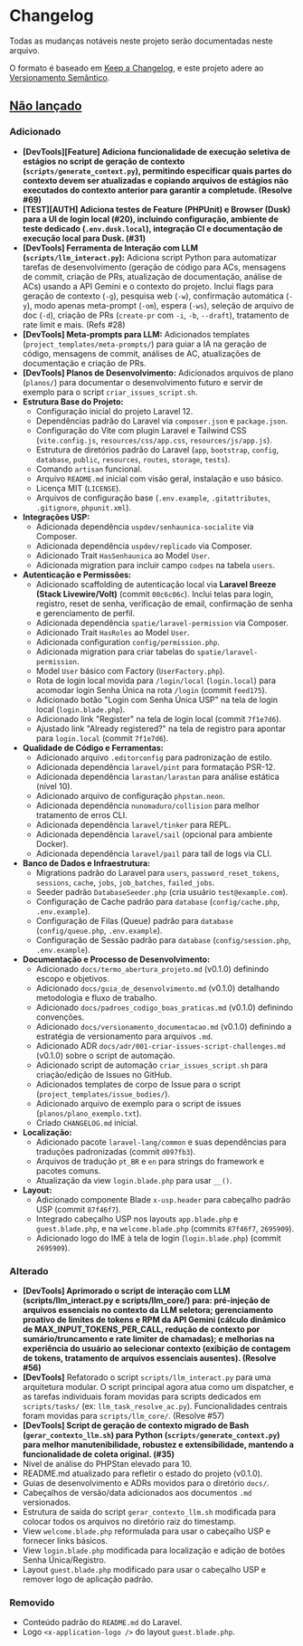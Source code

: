 # Changelog

Todas as mudanças notáveis neste projeto serão documentadas neste arquivo.

O formato é baseado em [Keep a Changelog](https://keepachangelog.com/pt-BR/1.1.0/),
e este projeto adere ao [Versionamento Semântico](https://semver.org/lang/pt-BR/v2.0.0.html).

## [Não lançado]

### Adicionado

*   **[DevTools][Feature] Adiciona funcionalidade de execução seletiva de estágios no script de geração de contexto (`scripts/generate_context.py`), permitindo especificar quais partes do contexto devem ser atualizadas e copiando arquivos de estágios não executados do contexto anterior para garantir a completude. (Resolve #69)**
*   **[TEST][AUTH] Adiciona testes de Feature (PHPUnit) e Browser (Dusk) para a UI de login local (#20), incluindo configuração, ambiente de teste dedicado (`.env.dusk.local`), integração CI e documentação de execução local para Dusk. (#31)**
*   **[DevTools] Ferramenta de Interação com LLM (`scripts/llm_interact.py`):** Adiciona script Python para automatizar tarefas de desenvolvimento (geração de código para ACs, mensagens de commit, criação de PRs, atualização de documentação, análise de ACs) usando a API Gemini e o contexto do projeto. Inclui flags para geração de contexto (`-g`), pesquisa web (`-w`), confirmação automática (`-y`), modo apenas meta-prompt (`-om`), espera (`-ws`), seleção de arquivo de doc (`-d`), criação de PRs (`create-pr` com `-i`, `-b`, `--draft`), tratamento de rate limit e mais. (Refs #28)
*   **[DevTools] Meta-prompts para LLM:** Adicionados templates (`project_templates/meta-prompts/`) para guiar a IA na geração de código, mensagens de commit, análises de AC, atualizações de documentação e criação de PRs.
*   **[DevTools] Planos de Desenvolvimento:** Adicionados arquivos de plano (`planos/`) para documentar o desenvolvimento futuro e servir de exemplo para o script `criar_issues_script.sh`.
*   **Estrutura Base do Projeto:**
    *   Configuração inicial do projeto Laravel 12.
    *   Dependências padrão do Laravel via `composer.json` e `package.json`.
    *   Configuração do Vite com plugin Laravel e Tailwind CSS (`vite.config.js`, `resources/css/app.css`, `resources/js/app.js`).
    *   Estrutura de diretórios padrão do Laravel (`app`, `bootstrap`, `config`, `database`, `public`, `resources`, `routes`, `storage`, `tests`).
    *   Comando `artisan` funcional.
    *   Arquivo `README.md` inicial com visão geral, instalação e uso básico.
    *   Licença MIT (`LICENSE`).
    *   Arquivos de configuração base (`.env.example`, `.gitattributes`, `.gitignore`, `phpunit.xml`).
*   **Integrações USP:**
    *   Adicionada dependência `uspdev/senhaunica-socialite` via Composer.
    *   Adicionada dependência `uspdev/replicado` via Composer.
    *   Adicionado Trait `HasSenhaunica` ao Model `User`.
    *   Adicionada migration para incluir campo `codpes` na tabela `users`.
*   **Autenticação e Permissões:**
    *   Adicionado scaffolding de autenticação local via **Laravel Breeze (Stack Livewire/Volt)** (commit `00c6c06c`). Inclui telas para login, registro, reset de senha, verificação de email, confirmação de senha e gerenciamento de perfil.
    *   Adicionada dependência `spatie/laravel-permission` via Composer.
    *   Adicionado Trait `HasRoles` ao Model `User`.
    *   Adicionada configuration `config/permission.php`.
    *   Adicionada migration para criar tabelas do `spatie/laravel-permission`.
    *   Model `User` básico com Factory (`UserFactory.php`).
    *   Rota de login local movida para `/login/local` (`login.local`) para acomodar login Senha Única na rota `/login` (commit `feed175`).
    *   Adicionado botão "Login com Senha Única USP" na tela de login local (`login.blade.php`).
    *   Adicionado link "Register" na tela de login local (commit `7f1e7d6`).
    *   Ajustado link "Already registered?" na tela de registro para apontar para `login.local` (commit `7f1e7d6`).
*   **Qualidade de Código e Ferramentas:**
    *   Adicionado arquivo `.editorconfig` para padronização de estilo.
    *   Adicionada dependência `laravel/pint` para formatação PSR-12.
    *   Adicionada dependência `larastan/larastan` para análise estática (nível 10).
    *   Adicionado arquivo de configuração `phpstan.neon`.
    *   Adicionada dependência `nunomaduro/collision` para melhor tratamento de erros CLI.
    *   Adicionada dependência `laravel/tinker` para REPL.
    *   Adicionada dependência `laravel/sail` (opcional para ambiente Docker).
    *   Adicionada dependência `laravel/pail` para tail de logs via CLI.
*   **Banco de Dados e Infraestrutura:**
    *   Migrations padrão do Laravel para `users`, `password_reset_tokens`, `sessions`, `cache`, `jobs`, `job_batches`, `failed_jobs`.
    *   Seeder padrão `DatabaseSeeder.php` (cria usuário `test@example.com`).
    *   Configuração de Cache padrão para `database` (`config/cache.php`, `.env.example`).
    *   Configuração de Filas (Queue) padrão para `database` (`config/queue.php`, `.env.example`).
    *   Configuração de Sessão padrão para `database` (`config/session.php`, `.env.example`).
*   **Documentação e Processo de Desenvolvimento:**
    *   Adicionado `docs/termo_abertura_projeto.md` (v0.1.0) definindo escopo e objetivos.
    *   Adicionado `docs/guia_de_desenvolvimento.md` (v0.1.0) detalhando metodologia e fluxo de trabalho.
    *   Adicionado `docs/padroes_codigo_boas_praticas.md` (v0.1.0) definindo convenções.
    *   Adicionado `docs/versionamento_documentacao.md` (v0.1.0) definindo a estratégia de versionamento para arquivos `.md`.
    *   Adicionado ADR `docs/adr/001-criar-issues-script-challenges.md` (v0.1.0) sobre o script de automação.
    *   Adicionado script de automação `criar_issues_script.sh` para criação/edição de Issues no GitHub.
    *   Adicionados templates de corpo de Issue para o script (`project_templates/issue_bodies/`).
    *   Adicionado arquivo de exemplo para o script de issues (`planos/plano_exemplo.txt`).
    *   Criado `CHANGELOG.md` inicial.
*   **Localização:**
    *   Adicionado pacote `laravel-lang/common` e suas dependências para traduções padronizadas (commit `d097fb3`).
    *   Arquivos de tradução `pt_BR` e `en` para strings do framework e pacotes comuns.
    *   Atualização da view `login.blade.php` para usar `__()`.
*   **Layout:**
    *   Adicionado componente Blade `x-usp.header` para cabeçalho padrão USP (commit `87f46f7`).
    *   Integrado cabeçalho USP nos layouts `app.blade.php` e `guest.blade.php`, e na `welcome.blade.php` (commits `87f46f7`, `2695909`).
    *   Adicionado logo do IME à tela de login (`login.blade.php`) (commit `2695909`).

### Alterado
*   **[DevTools] Aprimorado o script de interação com LLM (scripts/llm_interact.py e scripts/llm_core/) para: pré-injeção de arquivos essenciais no contexto da LLM seletora; gerenciamento proativo de limites de tokens e RPM da API Gemini (cálculo dinâmico de MAX_INPUT_TOKENS_PER_CALL, redução de contexto por sumário/truncamento e rate limiter de chamadas); e melhorias na experiência do usuário ao selecionar contexto (exibição de contagem de tokens, tratamento de arquivos essenciais ausentes). (Resolve #56)**
*   **[DevTools]** Refatorado o script `scripts/llm_interact.py` para uma arquitetura modular. O script principal agora atua como um dispatcher, e as tarefas individuais foram movidas para scripts dedicados em `scripts/tasks/` (ex: `llm_task_resolve_ac.py`). Funcionalidades centrais foram movidas para `scripts/llm_core/`. (Resolve #57)
*   **[DevTools] Script de geração de contexto migrado de Bash (`gerar_contexto_llm.sh`) para Python (`scripts/generate_context.py`) para melhor manutenibilidade, robustez e extensibilidade, mantendo a funcionalidade de coleta original. (#35)**
*   Nível de análise do PHPStan elevado para 10.
*   README.md atualizado para refletir o estado do projeto (v0.1.0).
*   Guias de desenvolvimento e ADRs movidos para o diretório `docs/`.
*   Cabeçalhos de versão/data adicionados aos documentos `.md` versionados.
*   Estrutura de saída do script `gerar_contexto_llm.sh` modificada para colocar todos os arquivos no diretório raiz do timestamp.
*   View `welcome.blade.php` reformulada para usar o cabeçalho USP e fornecer links básicos.
*   View `login.blade.php` modificada para localização e adição de botões Senha Única/Registro.
*   Layout `guest.blade.php` modificado para usar o cabeçalho USP e remover logo de aplicação padrão.

### Removido

*   Conteúdo padrão do `README.md` do Laravel.
*   Logo `<x-application-logo />` do layout `guest.blade.php`.

[Não lançado]: https://github.com/ime-usp-br/laravel_12_starter_kit/compare/HEAD